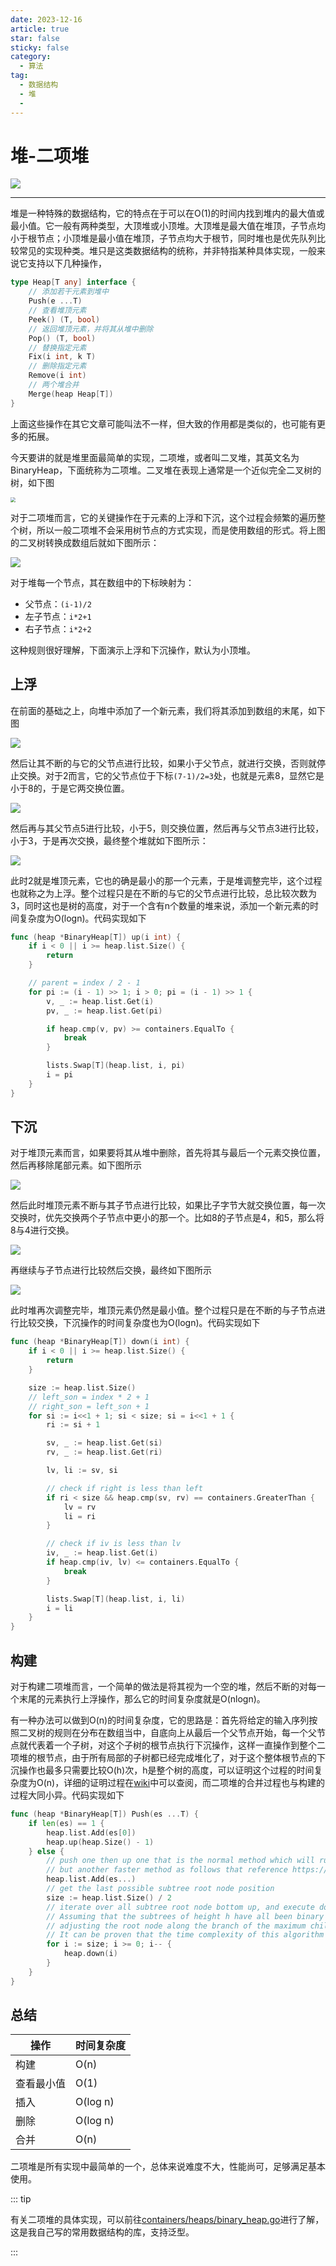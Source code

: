 ```yaml
---
date: 2023-12-16
article: true
star: false
sticky: false
category:
  - 算法
tag:
  - 数据结构
  - 堆
  - 
---
```


# 堆-二项堆

![](https://public-1308755698.cos.ap-chongqing.myqcloud.com//img/202312161653801.png)
<!-- more -->
---
堆是一种特殊的数据结构，它的特点在于可以在O(1)的时间内找到堆内的最大值或最小值。它一般有两种类型，大顶堆或小顶堆。大顶堆是最大值在堆顶，子节点均小于根节点；小顶堆是最小值在堆顶，子节点均大于根节，同时堆也是优先队列比较常见的实现种类。堆只是这类数据结构的统称，并非特指某种具体实现，一般来说它支持以下几种操作，

```go
type Heap[T any] interface {
	// 添加若干元素到堆中
	Push(e ...T)
	// 查看堆顶元素
	Peek() (T, bool)
	// 返回堆顶元素，并将其从堆中删除
	Pop() (T, bool)
	// 替换指定元素
	Fix(i int, k T)
	// 删除指定元素
	Remove(i int)
	// 两个堆合并
	Merge(heap Heap[T])
}
```

上面这些操作在其它文章可能叫法不一样，但大致的作用都是类似的，也可能有更多的拓展。

今天要讲的就是堆里面最简单的实现，二项堆，或者叫二叉堆，其英文名为BinaryHeap，下面统称为二项堆。二叉堆在表现上通常是一个近似完全二叉树的树，如下图

<img src="https://public-1308755698.cos.ap-chongqing.myqcloud.com//img/202312161717587.png" style="zoom:50%;" />



对于二项堆而言，它的关键操作在于元素的上浮和下沉，这个过程会频繁的遍历整个树，所以一般二项堆不会采用树节点的方式实现，而是使用数组的形式。将上图的二叉树转换成数组后就如下图所示：

![](https://public-1308755698.cos.ap-chongqing.myqcloud.com//img/202312161723238.png)

对于堆每一个节点，其在数组中的下标映射为：

- 父节点：`(i-1)/2`
- 左子节点：`i*2+1`
- 右子节点：`i*2+2`

这种规则很好理解，下面演示上浮和下沉操作，默认为小顶堆。



## 上浮

在前面的基础之上，向堆中添加了一个新元素，我们将其添加到数组的末尾，如下图

![](https://public-1308755698.cos.ap-chongqing.myqcloud.com//img/202312161742023.png)

然后让其不断的与它的父节点进行比较，如果小于父节点，就进行交换，否则就停止交换。对于2而言，它的父节点位于下标`(7-1)/2=3`处，也就是元素8，显然它是小于8的，于是它两交换位置。

![](https://public-1308755698.cos.ap-chongqing.myqcloud.com//img/202312161747062.png)

然后再与其父节点5进行比较，小于5，则交换位置，然后再与父节点3进行比较，小于3，于是再次交换，最终整个堆就如下图所示：

![](https://public-1308755698.cos.ap-chongqing.myqcloud.com//img/202312161750694.png)

此时2就是堆顶元素，它也的确是最小的那一个元素，于是堆调整完毕，这个过程也就称之为上浮。整个过程只是在不断的与它的父节点进行比较，总比较次数为3，同时这也是树的高度，对于一个含有n个数量的堆来说，添加一个新元素的时间复杂度为O(logn)。代码实现如下

```go
func (heap *BinaryHeap[T]) up(i int) {
	if i < 0 || i >= heap.list.Size() {
		return
	}

	// parent = index / 2 - 1
	for pi := (i - 1) >> 1; i > 0; pi = (i - 1) >> 1 {
		v, _ := heap.list.Get(i)
		pv, _ := heap.list.Get(pi)

		if heap.cmp(v, pv) >= containers.EqualTo {
			break
		}

		lists.Swap[T](heap.list, i, pi)
		i = pi
	}
}
```



## 下沉

对于堆顶元素而言，如果要将其从堆中删除，首先将其与最后一个元素交换位置，然后再移除尾部元素。如下图所示

![](https://public-1308755698.cos.ap-chongqing.myqcloud.com//img/202312161804777.png)

然后此时堆顶元素不断与其子节点进行比较，如果比子字节大就交换位置，每一次交换时，优先交换两个子节点中更小的那一个。比如8的子节点是4，和5，那么将8与4进行交换。

![](https://public-1308755698.cos.ap-chongqing.myqcloud.com//img/202312161806563.png)

再继续与子节点进行比较然后交换，最终如下图所示

![](https://public-1308755698.cos.ap-chongqing.myqcloud.com//img/202312161808745.png)

此时堆再次调整完毕，堆顶元素仍然是最小值。整个过程只是在不断的与子节点进行比较交换，下沉操作的时间复杂度也为O(logn)。代码实现如下

```go
func (heap *BinaryHeap[T]) down(i int) {
	if i < 0 || i >= heap.list.Size() {
		return
	}

	size := heap.list.Size()
	// left_son = index * 2 + 1
	// right_son = left_son + 1
	for si := i<<1 + 1; si < size; si = i<<1 + 1 {
		ri := si + 1

		sv, _ := heap.list.Get(si)
		rv, _ := heap.list.Get(ri)

		lv, li := sv, si

		// check if right is less than left
		if ri < size && heap.cmp(sv, rv) == containers.GreaterThan {
			lv = rv
			li = ri
		}

		// check if iv is less than lv
		iv, _ := heap.list.Get(i)
		if heap.cmp(iv, lv) <= containers.EqualTo {
			break
		}

		lists.Swap[T](heap.list, i, li)
		i = li
	}
}
```



## 构建

对于构建二项堆而言，一个简单的做法是将其视为一个空的堆，然后不断的对每一个末尾的元素执行上浮操作，那么它的时间复杂度就是O(nlogn)。

有一种办法可以做到O(n)的时间复杂度，它的思路是：首先将给定的输入序列按照二叉树的规则在分布在数组当中，自底向上从最后一个父节点开始，每一个父节点就代表着一个子树，对这个子树的根节点执行下沉操作，这样一直操作到整个二项堆的根节点，由于所有局部的子树都已经完成堆化了，对于这个整体根节点的下沉操作也最多只需要比较O(h)次，h是整个树的高度，可以证明这个过程的时间复杂度为O(n)，详细的证明过程在[wiki](https://en.wikipedia.org/wiki/Binary_heap#Building_a_heap)中可以查阅，而二项堆的合并过程也与构建的过程大同小异。代码实现如下

```go
func (heap *BinaryHeap[T]) Push(es ...T) {
	if len(es) == 1 {
		heap.list.Add(es[0])
		heap.up(heap.Size() - 1)
	} else {
		// push one then up one that is the normal method which will run in O(nlogn) time
		// but another faster method as follows that reference https://en.wikipedia.org/wiki/Binary_heap#Building_a_heap
		heap.list.Add(es...)
		// get the last possible subtree root node position
		size := heap.list.Size() / 2
		// iterate over all subtree root node bottom up, and execute down operation in per root node
		// Assuming that the subtrees of height h have all been binary heapified, then for the subtrees of height h+1,
		// adjusting the root node along the branch of the maximum child node requires at most h steps to complete the binary heapification.
		// It can be proven that the time complexity of this algorithm is O(n).
		for i := size; i >= 0; i-- {
			heap.down(i)
		}
	}
}
```





## 总结

| 操作       | 时间复杂度 |
| ---------- | ---------- |
| 构建       | O(n)       |
| 查看最小值 | O(1)       |
| 插入       | O(log n)   |
| 删除       | O(log n)   |
| 合并       | O(n)       |

二项堆是所有实现中最简单的一个，总体来说难度不大，性能尚可，足够满足基本使用。

::: tip

有关二项堆的具体实现，可以前往[containers/heaps/binary_heap.go](https://github.com/246859/containers/blob/main/heaps/binary_heap.go)进行了解，这是我自己写的常用数据结构的库，支持泛型。

:::
